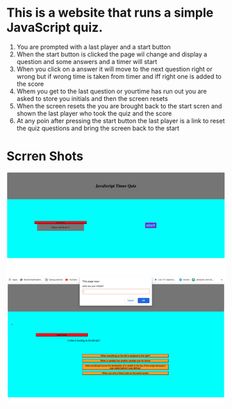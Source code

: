 # This is a website that runs a simple JavaScript quiz. 

1. You are prompted with a last player and a start button 
2. When the start button is clicked the page wil change and display a question and some answers and a timer will start
3. When you click on a answer it will move to the next question right or wrong but if wrong time is taken from timer and iff right one is added to the score
4. Whem you get to the last question or yourtime has run out you are asked to store you initials and then the screen resets
5. When the screen resets the you are brought back to the start scren and shown the last player who took the quiz and the score 
6. At any poin after pressing the start button the last player is a link to reset the quiz questions and bring the screen back to the start 

# Scrren Shots
![Preview](./assets/images/strScreen.png)
![Preview](./assets/images/qzScreen.png)
